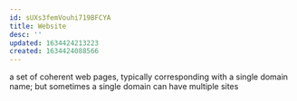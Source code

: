```yaml
---
id: sUXs3femVouhi719BFCYA
title: Website
desc: ''
updated: 1634424213223
created: 1634424088566
---
```


a set of coherent web pages, typically corresponding with a single domain name; but sometimes a single domain can have multiple sites
